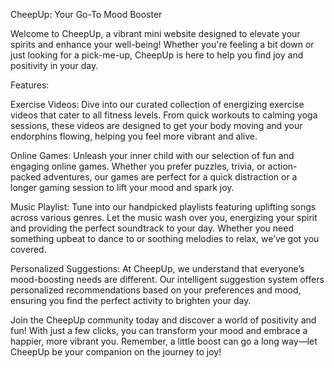 CheepUp: Your Go-To Mood Booster

Welcome to CheepUp, a vibrant mini website designed to elevate your spirits and enhance your well-being! Whether you're feeling a bit down or just looking for a pick-me-up, CheepUp is here to help you find joy and positivity in your day.

Features:

Exercise Videos: Dive into our curated collection of energizing exercise videos that cater to all fitness levels. From quick workouts to calming yoga sessions, these videos are designed to get your body moving and your endorphins flowing, helping you feel more vibrant and alive.

Online Games: Unleash your inner child with our selection of fun and engaging online games. Whether you prefer puzzles, trivia, or action-packed adventures, our games are perfect for a quick distraction or a longer gaming session to lift your mood and spark joy.

Music Playlist: Tune into our handpicked playlists featuring uplifting songs across various genres. Let the music wash over you, energizing your spirit and providing the perfect soundtrack to your day. Whether you need something upbeat to dance to or soothing melodies to relax, we’ve got you covered.

Personalized Suggestions: At CheepUp, we understand that everyone’s mood-boosting needs are different. Our intelligent suggestion system offers personalized recommendations based on your preferences and mood, ensuring you find the perfect activity to brighten your day.

Join the CheepUp community today and discover a world of positivity and fun! With just a few clicks, you can transform your mood and embrace a happier, more vibrant you. Remember, a little boost can go a long way—let CheepUp be your companion on the journey to joy!
